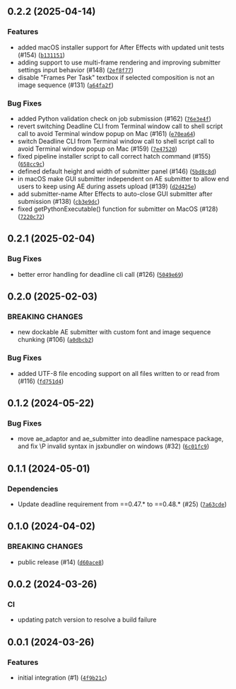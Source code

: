 ## 0.2.2 (2025-04-14)



### Features
* added macOS installer support for After Effects with updated unit tests (#154) ([`b131151`](https://github.com/aws-deadline/deadline-cloud-for-after-effects/commit/b131151b2fc8e2547a9a634caa57a9235de3273a))
* adding support to use multi-frame rendering and improving submitter settings input behavior (#148) ([`2ef8f77`](https://github.com/aws-deadline/deadline-cloud-for-after-effects/commit/2ef8f77cce3ad9c4e99160a279927a518a4981bd))
* disable "Frames Per Task" textbox if selected composition is not an image sequence (#131) ([`a64fa2f`](https://github.com/aws-deadline/deadline-cloud-for-after-effects/commit/a64fa2fb68afad31bfded1546d4ec390da0e95fb))

### Bug Fixes
* added Python validation check on job submission (#162) ([`76e3e4f`](https://github.com/aws-deadline/deadline-cloud-for-after-effects/commit/76e3e4fb73b96138bf677328d0c9d39387447420))
* revert switching Deadline CLI from Terminal window call to shell script call to avoid Terminal window popup on Mac (#161) ([`e70ea64`](https://github.com/aws-deadline/deadline-cloud-for-after-effects/commit/e70ea64f837ad6986b0030a27acba69ff91e48d1))
* switch Deadline CLI from Terminal window call to shell script call to avoid Terminal window popup on Mac (#159) ([`7e47520`](https://github.com/aws-deadline/deadline-cloud-for-after-effects/commit/7e475201beee0150e1bfb90bb801b96cddfebd4f))
* fixed pipeline installer script to call correct hatch command (#155) ([`658cc9c`](https://github.com/aws-deadline/deadline-cloud-for-after-effects/commit/658cc9c01ea19c8c41ce3ea5ae5d540fb149f21b))
* defined default height and width of submitter panel (#146) ([`5bd8c8d`](https://github.com/aws-deadline/deadline-cloud-for-after-effects/commit/5bd8c8d6ee23a8e2af570ed70e1b78a4fcb490b8))
* in macOS make GUI submitter independent on AE submitter to allow end users to keep using AE during assets upload (#139) ([`d2d425e`](https://github.com/aws-deadline/deadline-cloud-for-after-effects/commit/d2d425e8d37b76b6d7382869ef347e7f40113f56))
* add submitter-name After Effects to auto-close GUI submitter after submission (#138) ([`cb3e9dc`](https://github.com/aws-deadline/deadline-cloud-for-after-effects/commit/cb3e9dc3ddfa21510e8e20d9b77bb4f810ffa555))
* fixed getPythonExecutable() function for submitter on MacOS  (#128) ([`7220c72`](https://github.com/aws-deadline/deadline-cloud-for-after-effects/commit/7220c7237bf2e4edbbb29a30f0541b568b055010))


## 0.2.1 (2025-02-04)



### Bug Fixes
* better error handling for deadline cli call (#126) ([`5049e69`](https://github.com/aws-deadline/deadline-cloud-for-after-effects/commit/5049e69d3cf368ffc0486a7bf59894ecca4db8a4))

## 0.2.0 (2025-02-03)


### BREAKING CHANGES
* new dockable AE submitter with custom font and image sequence chunking (#106) ([`a0dbcb2`](https://github.com/aws-deadline/deadline-cloud-for-after-effects/commit/a0dbcb2008a40e9ac9de6de5285996e3df0f8f50))

### Bug Fixes
* added UTF-8 file encoding support on all files written to or read from (#116) ([`fd751d4`](https://github.com/aws-deadline/deadline-cloud-for-after-effects/commit/fd751d45b379a12d45d5b28f51705c42c5b9b725))

## 0.1.2 (2024-05-22)



### Bug Fixes
* move ae_adaptor and ae_submitter into deadline namespace package, and fix \P invalid syntax in jsxbundler on windows (#32) ([`6c01fc9`](https://github.com/aws-deadline/deadline-cloud-for-after-effects/commit/6c01fc9ce5f4ce8143557a4652e12c233357e61c))

## 0.1.1 (2024-05-01)

### Dependencies
* Update deadline requirement from ==0.47.* to ==0.48.* (#25) ([`7a63cde`](https://github.com/aws-deadline/deadline-cloud-for-after-effects/commit/7a63cde8a85568cbd0338eb86bd3e52cd994807c))


## 0.1.0 (2024-04-02)

### BREAKING CHANGES
* public release (#14) ([`d60ace8`](https://github.com/aws-deadline/deadline-cloud-for-after-effects/commit/d60ace8b93945c259fd9843b3c50e73f41e65704))



## 0.0.2 (2024-03-26)


### CI
* updating patch version to resolve a build failure


## 0.0.1 (2024-03-26)


### Features
* initial integration (#1) ([`4f9b21c`](https://github.com/aws-deadline/deadline-cloud-for-after-effects/commit/4f9b21c1984b573787378e7ab462c6c93120f219))


